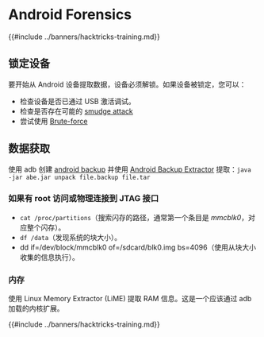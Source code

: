 # Android Forensics

{{#include ../banners/hacktricks-training.md}}

## 锁定设备

要开始从 Android 设备提取数据，设备必须解锁。如果设备被锁定，您可以：

- 检查设备是否已通过 USB 激活调试。
- 检查是否存在可能的 [smudge attack](https://www.usenix.org/legacy/event/woot10/tech/full_papers/Aviv.pdf)
- 尝试使用 [Brute-force](https://www.cultofmac.com/316532/this-brute-force-device-can-crack-any-iphones-pin-code/)

## 数据获取

使用 adb 创建 [android backup](../mobile-pentesting/android-app-pentesting/adb-commands.md#backup) 并使用 [Android Backup Extractor](https://sourceforge.net/projects/adbextractor/) 提取：`java -jar abe.jar unpack file.backup file.tar`

### 如果有 root 访问或物理连接到 JTAG 接口

- `cat /proc/partitions`（搜索闪存的路径，通常第一个条目是 _mmcblk0_，对应整个闪存）。
- `df /data`（发现系统的块大小）。
- dd if=/dev/block/mmcblk0 of=/sdcard/blk0.img bs=4096（使用从块大小收集的信息执行）。

### 内存

使用 Linux Memory Extractor (LiME) 提取 RAM 信息。这是一个应该通过 adb 加载的内核扩展。

{{#include ../banners/hacktricks-training.md}}
